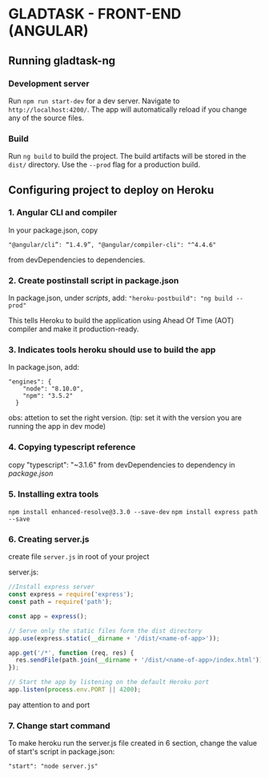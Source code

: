 # GLADTASK - FRONT-END (ANGULAR)

## Running gladtask-ng

### Development server

Run `npm run start-dev` for a dev server. Navigate to `http://localhost:4200/`. The app will automatically reload if you change any of the source files.

### Build

Run `ng build` to build the project. The build artifacts will be stored in the `dist/` directory. Use the `--prod` flag for a production build.

## Configuring project to deploy on Heroku

### 1. Angular CLI and compiler

In your package.json, copy

`"@angular/cli”: “1.4.9”, "@angular/compiler-cli": "^4.4.6"`

from devDependencies to dependencies.

### 2. Create postinstall script in package.json

In package.json, under _scripts_, add:
`"heroku-postbuild": "ng build --prod"`

This tells Heroku to build the application using Ahead Of Time (AOT) compiler and make it production-ready.

### 3. Indicates tools heroku should use to build the app

In package.json, add:

```
"engines": {
    "node": "8.10.0",
    "npm": "3.5.2"
  }
```

obs: attetion to set the right version. (tip: set it with the version you are running the app in dev mode)

### 4. Copying typescript reference

copy "typescript": "~3.1.6" from devDependencies to dependency in _package.json_

### 5. Installing extra tools

`npm install enhanced-resolve@3.3.0 --save-dev`
`npm install express path --save`

### 6. Creating server.js

create file `server.js` in root of your project

server.js:

```javascript
//Install express server
const express = require('express');
const path = require('path');

const app = express();

// Serve only the static files form the dist directory
app.use(express.static(__dirname + '/dist/<name-of-app>'));

app.get('/*', function (req, res) {
  res.sendFile(path.join(__dirname + '/dist/<name-of-app>/index.html'));
});

// Start the app by listening on the default Heroku port
app.listen(process.env.PORT || 4200);
```

pay attention to <name of project> and port

### 7. Change start command

To make heroku run the server.js file created in 6 section, change the value of start's script in package.json:

`"start": "node server.js"`

